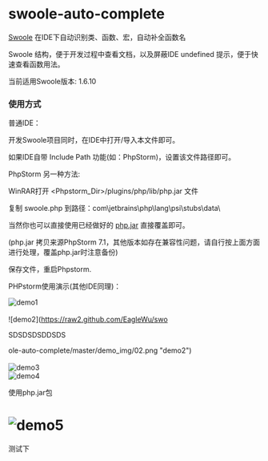 swoole-auto-complete
====================
[Swoole](https://github.com/matyhtf/swoole) 在IDE下自动识别类、函数、宏，自动补全函数名

Swoole 结构，便于开发过程中查看文档，以及屏蔽IDE undefined 提示，便于快速查看函数用法。

当前适用Swoole版本: 1.6.10

### 使用方式
 
普通IDE：

开发Swoole项目同时，在IDE中打开/导入本文件即可。

如果IDE自带 Include Path 功能(如：PhpStorm)，设置该文件路径即可。

PhpStorm 另一种方法:

WinRAR打开 <Phpstorm_Dir>/plugins/php/lib/php.jar 文件

复制 swoole.php 到路径：com\jetbrains\php\lang\psi\stubs\data\

当然你也可以直接使用已经做好的 [php.jar](https://github.com/EagleWu/swoole-auto-complete/tree/master/phpstorm) 直接覆盖即可。

(php.jar 拷贝来源PhpStorm 7.1，其他版本如存在兼容性问题，请自行按上面方面进行处理，覆盖php.jar时注意备份)

保存文件，重启Phpstorm.


PHPstorm使用演示(其他IDE同理)：

![demo1](https://raw2.github.com/EagleWu/swoole-auto-complete/master/demo_img/01.png "demo1")<br />  
![demo2](https://raw2.github.com/EagleWu/swo


SDSDSDSDDSDS



ole-auto-complete/master/demo_img/02.png "demo2")<br />  
![demo3](https://raw2.github.com/EagleWu/swoole-auto-complete/master/demo_img/03.png "demo3")<br />
![demo4](https://raw2.github.com/EagleWu/swoole-auto-complete/master/demo_img/04.png "demo4")<br />

使用php.jar包

![demo5](https://raw2.github.com/EagleWu/swoole-auto-complete/master/demo_img/05.png "demo5")<br />
========
测试下
